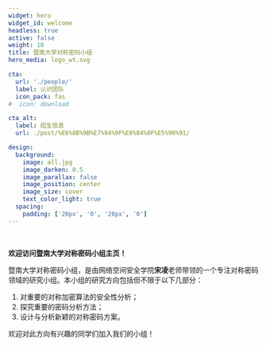 ```yaml
---
widget: hero
widget_id: welcome
headless: true
active: false
weight: 10
title: 暨南大学对称密码小组
hero_media: logo_wt.svg

cta:
  url: './people/'
  label: 认识团队
  icon_pack: fas
#  icon: download

cta_alt:
  label: 招生信息
  url: ./post/%E6%8B%9B%E7%94%9F%E6%84%8F%E5%90%91/

design:
  background:
    image: all.jpg
    image_darken: 0.5
    image_parallax: false
    image_position: center
    image_size: cover
    text_color_light: true
  spacing:
    padding: ['20px', '0', '20px', '0']
---
```

<br>

<b>欢迎访问暨南大学对称密码小组主页！</b>

暨南大学对称密码小组，是由网络空间安全学院[](./authors/admin/)**宋凌**老师带领的一个专注对称密码领域的研究小组。本小组的研究方向包括但不限于以下几部分：

1. 对重要的对称加密算法的安全性分析；
2. 探究重要的密码分析方法；
3. 设计与分析新颖的对称密码方案。

欢迎对此方向有兴趣的同学们加入我们的小组！
